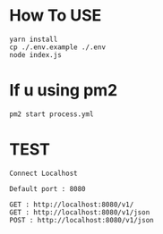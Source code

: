 # How To USE

```
yarn install
cp ./.env.example ./.env
node index.js
```



# If u using pm2

```
pm2 start process.yml
```

# TEST

```
Connect Localhost

Default port : 8080

GET : http://localhost:8080/v1/
GET : http://localhost:8080/v1/json
POST : http://localhost:8080/v1/json
```